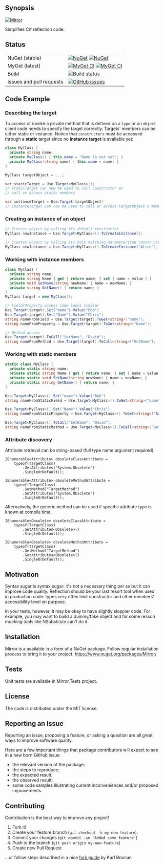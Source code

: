 ## Synopsis

[![Mirror](https://github.com/another-guy/Mirror/raw/master/Mirror.png)](https://github.com/another-guy/Mirror)

Simplifies C# reflection code.

## Status
| | |
| --- | --- |
| NuGet (stable) | [![NuGet](https://img.shields.io/nuget/v/Mirror.svg)](https://www.nuget.org/packages/Mirror/) [![NuGet](https://img.shields.io/nuget/vpre/Mirror.svg)](https://www.nuget.org/packages/Mirror/) |
| MyGet (latest) | [![MyGet CI](https://img.shields.io/myget/another-guy/v/Mirror.svg)](https://www.myget.org/feed/another-guy/package/nuget/Mirror) [![MyGet CI](https://img.shields.io/myget/another-guy/vpre/Mirror.svg)](https://www.myget.org/feed/another-guy/package/nuget/Mirror) |
| Build| [![Build status](https://ci.appveyor.com/api/projects/status/as29kthpwxftaiy6?svg=true)](https://ci.appveyor.com/project/another-guy/mirror) |
| Issues and pull requests | [![GitHub issues](https://img.shields.io/github/issues/another-guy/mirror.svg?maxAge=2592000)](https://github.com/another-guy/Mirror/issues) |

## Code Example

### Describing the target

To access or invoke a private method that is defined on a `type` or an `object` client code needs to specify the target correctly.
Targets' members can be either static or instance.
Notice that `constructors` must be accessed through a **static** target since no **instance target** is available yet:

```cs
class MyClass {
  private string name;
  private MyClass() { this.name = "Name is not set"; }
  private MyClass(string name) { this.name = name; }
}

MyClass targetObject = ...;

var staticTarget = Use.Target<MyClass>();
// staticTarget can now be used to call constructor or
// call or access static members

var instanceTarget = Use.Target(targetObject)
// instanceTarget can now be used to call or access targetObject's members
```

### Creating an instance of an object

```cs
// Creates object by calling its default constructor
MyClass newInstance = Use.Target<MyClass>().ToCreateInstance();

// Creates object by calling its best matching parameterized constructor
MyClass newInstance = Use.Target<MyClass>().ToCreateInstance("Alice");
```

### Working with instance members

```cs
class MyClass {
  private string name;
  private string Name { get { return name; } set { name = value } }
  private void SetName(string newName) { name = newName; }
  private string GetName() { return name; }
}
MyClass target = new MyClass();

// Field/Property access code looks similar
Use.Target(target).Set("name").Value("Bob")
Use.Target(target).Set("Name").Value("Chris")
string nameFromField = Use.Target(target).ToGet<string>("name");
string nameFromProperty = Use.Target(target).ToGet<string>("Name");

// Method access
Use.Target(target).ToCall("SetName", "David");
string nameFromMethod = Use.Target(target).ToCall<string>("GetName");
```

### Working with static members

```cs
static class MyClass {
  private static string name;
  private static string Name { get { return name; } set { name = value } }
  private static void SetName(string newName) { name = newName; }
  private static string GetName() { return name; }
}

Use.Target<MyClass>().Set("name").Value("Bob")
string nameFromStaticField = Use.Target<MyClass>().ToGet<string>("name");

Use.Target<MyClass>().Set("Name").Value("Chris")
string nameFromStaticProperty = Use.Target<MyClass>().ToGet<string>("Name");

Use.Target<MyClass>().ToCall("SetName", "David");
string nameFromStaticMethod = Use.Target<MyClass>().ToCall<string>("GetName");
```

### Attribute discovery

Attribute retrieval can be string-based (full type name argument required).

```
IEnumerable<Attribute> obsoleteClassAttribute =
	typeof(TargetClass)
		.GetAttributes("System.Obsolete")
		.SingleOrDefault();

IEnumerable<Attribute> obsoleteMethodAttribute =
	typeof(TargetClass)
		.GetMethod("TargetMethod")
		.GetAttributes("System.Obsolete")
		.SingleOrDefault();
```

Alternatively, the generic method can be used if specific attribute type is known at compile time.

```
IEnumerable<Obsolete> obsoleteClassAttribute =
	typeof(TargetClass)
		.GetAttributes<Obsolete>()
		.SingleOrDefault();

IEnumerable<Obsolete> obsoleteMethodAttribute =
	typeof(TargetClass)
		.GetMethod("TargetMethod")
		.GetAttributes<Obsolete>()
		.SingleOrDefault();
```

## Motivation

Syntax sugar is syntax sugar: it's not a necessary thing per se but it can improve code quality.
Reflection should be your last resort tool when used in production code:
types very often limit constructor and other members' accessibility level on purpose.

In your tests, however, it may be okay to have slightly sloppier code.
For example, you may want to build a dummy/fake object and for some reason mocking tools like NSubstitute can't do it.

## Installation

Mirror is a available in a form of a NuGet package.
Follow regular installation process to bring it to your project.
https://www.nuget.org/packages/Mirror/

## Tests

Unit tests are available in Mirror.Tests project.

## License

The code is distributed under the MIT license.

## Reporting an Issue

Reporting an issue, proposing a feature, or asking a question are all great ways to improve software quality.

Here are a few important things that package contributors will expect to see in a new born GitHub issue:
* the relevant version of the package;
* the steps to reproduce;
* the expected result;
* the observed result;
* some code samples illustrating current inconveniences and/or proposed improvements.

## Contributing

Contribution is the best way to improve any project!

1. Fork it!
2. Create your feature branch (```git checkout -b my-new-feature```).
3. Commit your changes (```git commit -am 'Added some feature'```)
4. Push to the branch (```git push origin my-new-feature```)
5. Create new Pull Request

...or follow steps described in a nice [fork guide](http://kbroman.org/github_tutorial/pages/fork.html) by Karl Broman
